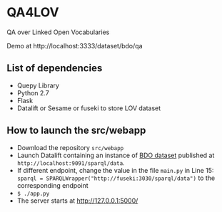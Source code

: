 # QA4LOV
QA over Linked Open Vocabularies

Demo at http://localhost:3333/dataset/bdo/qa

## List of dependencies

- Quepy Library 
- Python 2.7
- Flask 
- Datalift or Sesame or fuseki to store LOV dataset

## How to launch the src/webapp
- Download the repository `src/webapp`
- Launch Datalift  containing an instance of [BDO dataset](http://localhost:3333/dataset/bdo/) published at `http://localhost:9091/sparql/data`. 
- If different endpoint, change the value in the file `main.py` in Line 15: `sparql = SPARQLWrapper("http://fuseki:3030/sparql/data")` to the corresponding endpoint
- `$ ./app.py`  
- The server starts at http://127.0.0.1:5000/
